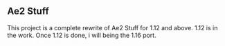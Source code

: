 ## Ae2 Stuff
This project is a complete rewrite of Ae2 Stuff for 1.12 and above. 1.12 is in the work. Once 1.12 is done, i will being the 1.16 port.